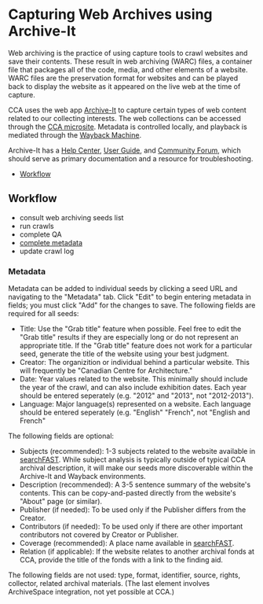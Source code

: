 # Capturing Web Archives using Archive-It

Web archiving is the practice of using capture tools to crawl websites and save their contents. These result in web archiving (WARC) files, a container file that packages all of the code, media, and other elements of a website. WARC files are the preservation format for websites and can be played back to display the website as it appeared on the live web at the time of capture. 

CCA uses the web app [Archive-It](https://archive-it.org/) to capture certain types of web content related to our collecting interests. The web collections can be accessed through the [CCA microsite](https://archive-it.org/home/Canadian-Centre-for-Architecture). Metadata is controlled locally, and playback is mediated through the [Wayback Machine](https://archive.org/web/). 

Archive-It has a [Help Center](https://support.archive-it.org/hc/en-us), [User Guide](https://support.archive-it.org/hc/en-us/categories/201179946-Archive-It-User-Guide), and [Community Forum](https://support.archive-it.org/hc/en-us/community/topics), which should serve as primary documentation and a resource for troubleshooting. 

* [Workflow](#workflow)

<a name="workflow"></a>  
## Workflow

- consult web archiving seeds list 
- run crawls
- complete QA
- [complete metadata](#metadata)
- update crawl log

<a name="metadata"></a>  
### Metadata
Metadata can be added to individual seeds by clicking a seed URL and navigating to the "Metadata" tab. Click "Edit" to begin entering metadata in fields; you must click "Add" for the changes to save. The following fields are required for all seeds: 
- Title: Use the "Grab title" feature when possible. Feel free to edit the "Grab title" results if they are especially long or do not represent an appropriate title. If the "Grab title" feature does not work for a particular seed, generate the title of the website using your best judgment. 
- Creator: The organizition or individual behind a particular website. This will frequently be "Canadian Centre for Architecture."
- Date: Year values related to the website. This minimally should include the year of the crawl, and can also include exhibition dates. Each year should be entered seperately (e.g. "2012" and "2013", not "2012-2013").
- Language: Major language(s) represented on a website. Each language should be entered seperately (e.g. "English" "French", not "English and French" 

The following fields are optional: 
- Subjects (recommended): 1-3 subjects related to the website available in [searchFAST](http://fast.oclc.org/searchfast/). While subject analysis is typically outside of typical CCA archival description, it will make our seeds more discoverable within the Archive-It and Wayback environments. 
- Description (recommended): A 3-5 sentence summary of the website's contents. This can be copy-and-pasted directly from the website's "About" page (or similar).
- Publisher (if needed): To be used only if the Publisher differs from the Creator.
- Contributors (if needed): To be used only if there are other important contributors not covered by Creator or Publisher.
- Coverage (recommended): A place name available in [searchFAST](http://fast.oclc.org/searchfast/).
- Relation (if applicable): If the website relates to another archival fonds at CCA, provide the title of the fonds with a link to the finding aid.

The following fields are not used: type, format, identifier, source, rights, collector, related archival materials. (The last element involves ArchiveSpace integration, not yet possible at CCA.)
